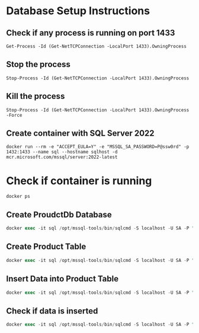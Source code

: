 # Database Setup Instructions

## Check if any process is running on port 1433

```code
Get-Process -Id (Get-NetTCPConnection -LocalPort 1433).OwningProcess
```

## Stop the process

```code
Stop-Process -Id (Get-NetTCPConnection -LocalPort 1433).OwningProcess
```

## Kill the process

```code
Stop-Process -Id (Get-NetTCPConnection -LocalPort 1433).OwningProcess -Force
```

## Create container with SQL Server 2022

```code
docker run --rm -e "ACCEPT_EULA=Y" -e "MSSQL_SA_PASSWORD=P@ssw0rd" -p 1432:1433 --name sql --hostname sqlhost -d mcr.microsoft.com/mssql/server:2022-latest
```

# Check if container is running

```code
docker ps
```

## Create ProudctDb Database

```sql
docker exec -it sql /opt/mssql-tools/bin/sqlcmd -S localhost -U SA -P "P@ssw0rd!" -Q "CREATE DATABASE ProductDb"
```

## Create Product Table

```sql
docker exec -it sql /opt/mssql-tools/bin/sqlcmd -S localhost -U SA -P "P@ssw0rd!" -d ProductDb -Q "CREATE TABLE Product (Id INT PRIMARY KEY IDENTITY(1,1), Name NVARCHAR(100))"
```

## Insert Data into Product Table

```sql
docker exec -it sql /opt/mssql-tools/bin/sqlcmd -S localhost -U SA -P "P@ssw0rd!" -d ProductDb -Q "INSERT INTO Product (Name) VALUES ('iPhone')"
```

## Check if data is inserted

```sql
docker exec -it sql /opt/mssql-tools/bin/sqlcmd -S localhost -U SA -P "P@ssw0rd!" -d ProductDb -Q "SELECT * FROM Product"
```
